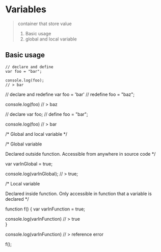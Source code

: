 # Variables 
> container that store value
> 1. Basic usage
> 2. global and local variable


## Basic usage

```
// declare and define
var foo = "bar";

console.log(foo);
// > bar
```


// declare and redefine
var foo = 'bar'
// redefine
foo = "baz"; 

console.log(foo) 
// > baz


// declare 
var foo; 
// define
foo = "bar";

console.log(foo) 
// > bar


/*
  Global and local variable
*/


/*
  Global variable
  
  Declared outside function. 
  Accessible from anywhere in source code
*/


var varInGlobal = true;

console.log(varInGlobal);
// > true;


/*
  Local variable
  
  Declared inside function. 
  Only accessible in function that a variable is declared
*/


function f() {
  var varInFunction = true;
  
  console.log(varInFunction)
  // > true  
}

console.log(varInFunction)
// > reference error

f();